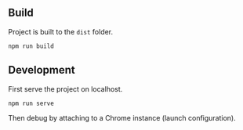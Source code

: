 ## Build

Project is built to the `dist` folder.

```
npm run build
```

## Development

First serve the project on localhost.

```
npm run serve
```

Then debug by attaching to a Chrome instance (launch configuration).
